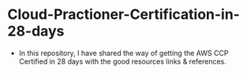 # Cloud-Practioner-Certification-in-28-days
- In this repository, I have shared the way of getting the AWS CCP Certified in 28 days with the good resources links &amp; references. 

